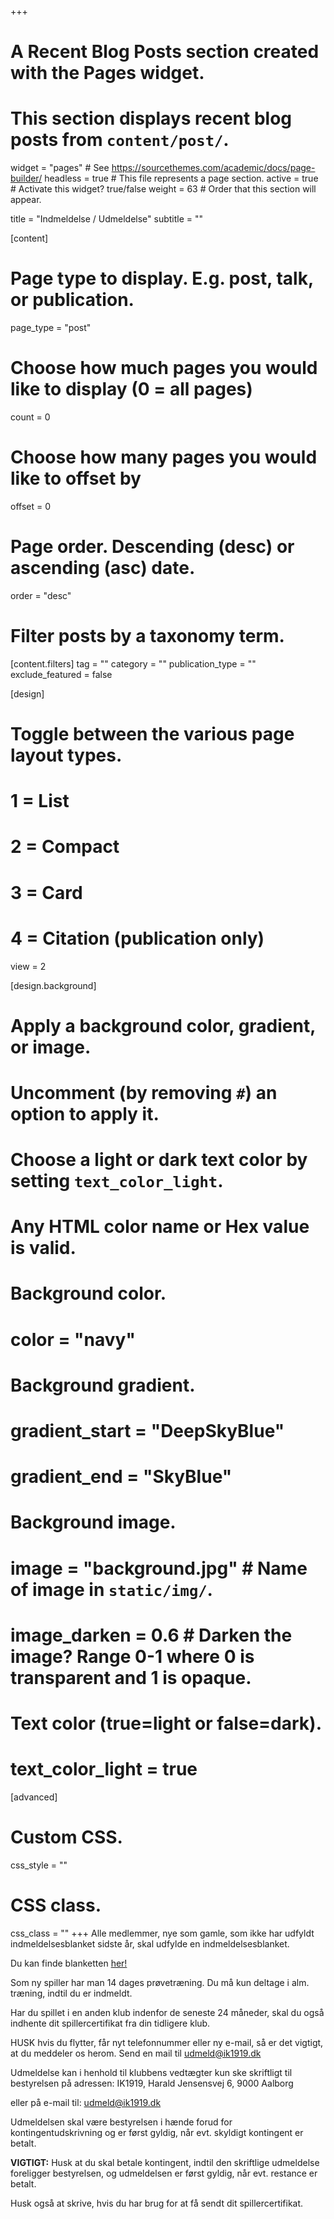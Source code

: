 +++
# A Recent Blog Posts section created with the Pages widget.
# This section displays recent blog posts from `content/post/`.

widget = "pages"  # See https://sourcethemes.com/academic/docs/page-builder/
headless = true  # This file represents a page section.
active = true  # Activate this widget? true/false
weight = 63  # Order that this section will appear.

title = "Indmeldelse / Udmeldelse"
subtitle = ""

[content]
  # Page type to display. E.g. post, talk, or publication.
  page_type = "post"
  
  # Choose how much pages you would like to display (0 = all pages)
  count = 0
  
  # Choose how many pages you would like to offset by
  offset = 0

  # Page order. Descending (desc) or ascending (asc) date.
  order = "desc"

  # Filter posts by a taxonomy term.
  [content.filters]
    tag = ""
    category = ""
    publication_type = ""
    exclude_featured = false
  
[design]
  # Toggle between the various page layout types.
  #   1 = List
  #   2 = Compact
  #   3 = Card
  #   4 = Citation (publication only)
  view = 2
  
[design.background]
  # Apply a background color, gradient, or image.
  #   Uncomment (by removing `#`) an option to apply it.
  #   Choose a light or dark text color by setting `text_color_light`.
  #   Any HTML color name or Hex value is valid.
  
  # Background color.
  # color = "navy"
  
  # Background gradient.
  # gradient_start = "DeepSkyBlue"
  # gradient_end = "SkyBlue"
  
  # Background image.
  # image = "background.jpg"  # Name of image in `static/img/`.
  # image_darken = 0.6  # Darken the image? Range 0-1 where 0 is transparent and 1 is opaque.

  # Text color (true=light or false=dark).
  # text_color_light = true  
  
[advanced]
 # Custom CSS. 
 css_style = ""
 
 # CSS class.
 css_class = ""
+++
Alle medlemmer, nye som gamle, som ikke har udfyldt indmeldelsesblanket sidste år, skal udfylde en indmeldelsesblanket.

Du kan finde blanketten [her!](/Indmeldesesblanket.docx)

Som ny spiller har man 14 dages prøvetræning. Du må kun deltage i alm. træning, indtil du er indmeldt.

Har du spillet i en anden klub indenfor de seneste 24 måneder, skal du også indhente dit spillercertifikat fra din tidligere klub.

HUSK hvis du flytter, får nyt telefonnummer eller ny e-mail, så er det vigtigt, at du meddeler os herom. Send en mail til udmeld@ik1919.dk

Udmeldelse kan i henhold til klubbens vedtægter kun ske skriftligt til bestyrelsen på adressen:
IK1919, Harald Jensensvej 6, 
9000 Aalborg

eller på e-mail til: udmeld@ik1919.dk

Udmeldelsen skal være bestyrelsen i hænde forud for kontingentudskrivning og er først gyldig, når evt. skyldigt kontingent er betalt.

**VIGTIGT:** Husk at du skal betale kontingent, indtil den skriftlige udmeldelse foreligger bestyrelsen, og udmeldelsen er først gyldig, når evt. restance er betalt.

Husk også at skrive, hvis du har brug for at få sendt dit spillercertifikat.
